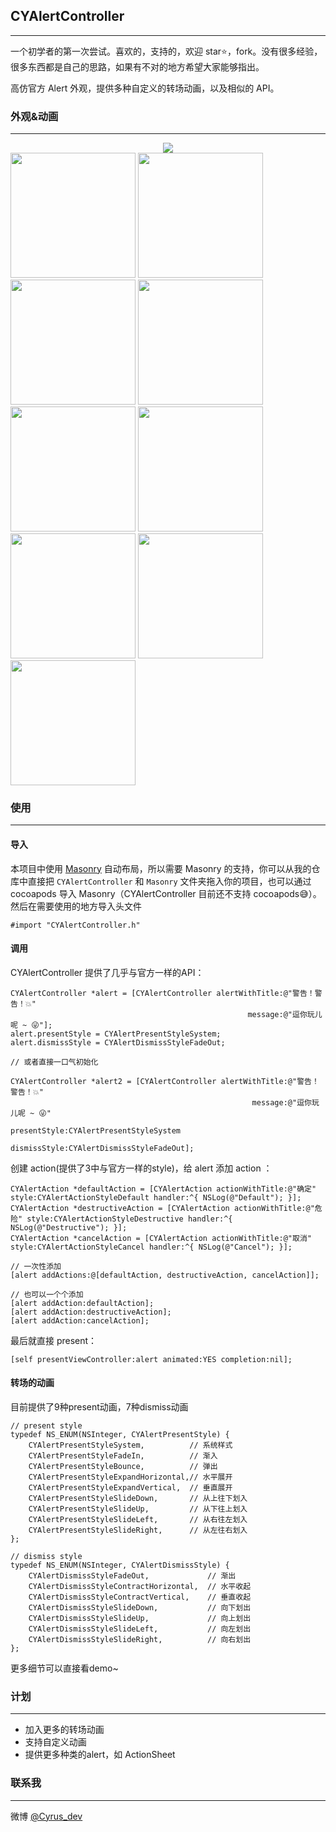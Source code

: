 ## CYAlertController
***
一个初学者的第一次尝试。喜欢的，支持的，欢迎 star⭐️，fork。没有很多经验，很多东西都是自己的思路，如果有不对的地方希望大家能够指出。

高仿官方 Alert 外观，提供多种自定义的转场动画，以及相似的 API。

### 外观&动画
***

<div align="center"><img src="http://7xrpns.com1.z0.glb.clouddn.com/AlertView_Preview.png"></div>

<img src="http://7xrpns.com1.z0.glb.clouddn.com/alert1.gif" width = 200>
<img src="http://7xrpns.com1.z0.glb.clouddn.com/alert2.gif" width = 200>
<img src="http://7xrpns.com1.z0.glb.clouddn.com/alert3.gif" width = 200>
<img src="http://7xrpns.com1.z0.glb.clouddn.com/alert4.gif" width = 200>
<img src="http://7xrpns.com1.z0.glb.clouddn.com/alert5.gif" width = 200>
<img src="http://7xrpns.com1.z0.glb.clouddn.com/alert6.gif" width = 200>
<img src="http://7xrpns.com1.z0.glb.clouddn.com/alert7.gif" width = 200>
<img src="http://7xrpns.com1.z0.glb.clouddn.com/alert8.gif" width = 200>
<img src="http://7xrpns.com1.z0.glb.clouddn.com/alert9.gif" width = 200>

### 使用
***

#### 导入
本项目中使用 [Masonry](https://github.com/SnapKit/Masonry) 自动布局，所以需要 Masonry 的支持，你可以从我的仓库中直接把 `CYAlertController` 和 `Masonry` 文件夹拖入你的项目，也可以通过 cocoapods 导入 Masonry（CYAlertController 目前还不支持 cocoapods😅）。然后在需要使用的地方导入头文件

```objc
#import "CYAlertController.h"
```

#### 调用

CYAlertController 提供了几乎与官方一样的API：

```objc
CYAlertController *alert = [CYAlertController alertWithTitle:@"警告！警告！💥"
                                                     message:@"逗你玩儿呢 ~ 😜"];
alert.presentStyle = CYAlertPresentStyleSystem;
alert.dismissStyle = CYAlertDismissStyleFadeOut;

// 或者直接一口气初始化

CYAlertController *alert2 = [CYAlertController alertWithTitle:@"警告！警告！💥"
                                                      message:@"逗你玩儿呢 ~ 😜"
                                                 presentStyle:CYAlertPresentStyleSystem
                                                 dismissStyle:CYAlertDismissStyleFadeOut];
```
创建 action(提供了3中与官方一样的style)，给 alert 添加 action ：

```objc
CYAlertAction *defaultAction = [CYAlertAction actionWithTitle:@"确定" style:CYAlertActionStyleDefault handler:^{ NSLog(@"Default"); }];
CYAlertAction *destructiveAction = [CYAlertAction actionWithTitle:@"危险" style:CYAlertActionStyleDestructive handler:^{ NSLog(@"Destructive"); }];
CYAlertAction *cancelAction = [CYAlertAction actionWithTitle:@"取消" style:CYAlertActionStyleCancel handler:^{ NSLog(@"Cancel"); }];

// 一次性添加
[alert addActions:@[defaultAction, destructiveAction, cancelAction]];
    
// 也可以一个个添加
[alert addAction:defaultAction];
[alert addAction:destructiveAction];
[alert addAction:cancelAction];

```

最后就直接 present：

```objc
[self presentViewController:alert animated:YES completion:nil];
```



#### 转场的动画  
目前提供了9种present动画，7种dismiss动画

```objc
// present style
typedef NS_ENUM(NSInteger, CYAlertPresentStyle) {
    CYAlertPresentStyleSystem,          // 系统样式
    CYAlertPresentStyleFadeIn,          // 渐入
    CYAlertPresentStyleBounce,          // 弹出
    CYAlertPresentStyleExpandHorizontal,// 水平展开
    CYAlertPresentStyleExpandVertical,  // 垂直展开
    CYAlertPresentStyleSlideDown,       // 从上往下划入
    CYAlertPresentStyleSlideUp,         // 从下往上划入
    CYAlertPresentStyleSlideLeft,       // 从右往左划入
    CYAlertPresentStyleSlideRight,      // 从左往右划入
};

// dismiss style
typedef NS_ENUM(NSInteger, CYAlertDismissStyle) {
    CYAlertDismissStyleFadeOut,             // 渐出
    CYAlertDismissStyleContractHorizontal,  // 水平收起
    CYAlertDismissStyleContractVertical,    // 垂直收起
    CYAlertDismissStyleSlideDown,           // 向下划出
    CYAlertDismissStyleSlideUp,             // 向上划出
    CYAlertDismissStyleSlideLeft,           // 向左划出
    CYAlertDismissStyleSlideRight,          // 向右划出
};
```

更多细节可以直接看demo~

### 计划
***
 - 加入更多的转场动画
 - 支持自定义动画
 - 提供更多种类的alert，如 ActionSheet

### 联系我
***

微博 [@Cyrus_dev](http://weibo.com/u/5822241060)